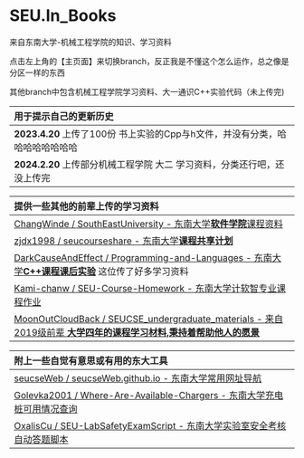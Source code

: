 # SEU.In_Books
来自东南大学-机械工程学院的知识、学习资料

点击左上角的【主页面】来切换branch，反正我是不懂这个怎么运作，总之像是分区一样的东西

其他branch中包含机械工程学院学习资料、大一通识C++实验代码（未上传完)

|用于提示自己的更新历史|
|:-|
|**2023.4.20** 上传了100份 书上实验的Cpp与h文件，并没有分类，哈哈哈哈哈哈哈哈|
|**2024.2.20** 上传部分机械工程学院 大二 学习资料，分类还行吧，还没上传完|

| 提供一些其他的前辈上传的学习资料 |
|:-|
| [ChangWinde / SouthEastUniversity - 东南大学**软件学院**课程资料](https://github.com/ChangWinde/SouthEastUniversity/tree/master) |
| [zjdx1998 / seucourseshare - 东南大学**课程共享计划**](https://github.com/zjdx1998/seucourseshare) |
| [DarkCauseAndEffect / Programming-and-Languages - 东南大学**C++课程课后实验**](https://github.com/DarkCauseAndEffect/Programming-and-Languages) 这位传了好多学习资料|
| [Kami-chanw / SEU-Course-Homework - 东南大学计软智专业课程作业](https://github.com/Kami-chanw/SEU-Course-Homework) |
| [MoonOutCloudBack / SEUCSE_undergraduate_materials - 来自2019级前辈 **大学四年的课程学习材料,秉持着帮助他人的愿景**](https://github.com/MoonOutCloudBack/SEUCSE_undergraduate_materials) |

|附上一些自觉有意思或有用的东大工具|
|:-|
|[seucseWeb / seucseWeb.github.io - 东南大学常用网址导航](https://seucseweb.github.io/)|
|[Golevka2001 / Where-Are-Available-Chargers - 东南大学充电桩可用情况查询](https://chargers.injs.eu/status)|
|[OxalisCu / SEU-LabSafetyExamScript - 东南大学实验室安全考核自动答题脚本](https://github.com/OxalisCu/SEU-LabSafetyExamScript)|
